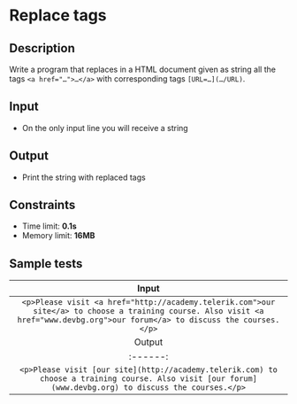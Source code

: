 # Replace tags

## Description
Write a program that replaces in a HTML document given as string all the tags `<a href="…">…</a>` with corresponding tags `[URL=…](…/URL)`.

## Input
- On the only input line you will receive a string

## Output
- Print the string with replaced tags

## Constraints
- Time limit: **0.1s**
- Memory limit: **16MB**

## Sample tests

| Input |
|:-----:|
| `<p>Please visit <a href="http://academy.telerik.com">our site</a> to choose a training course. Also visit <a href="www.devbg.org">our forum</a> to discuss the courses.</p>` |
| Output |
|:------:|
| `<p>Please visit [our site](http://academy.telerik.com) to choose a training course. Also visit [our forum](www.devbg.org) to discuss the courses.</p>` |
